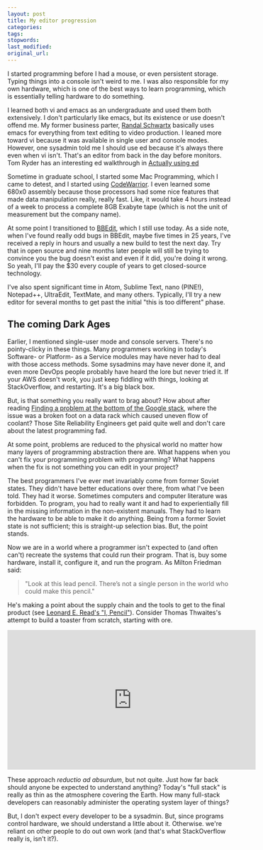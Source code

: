 ```yaml
---
layout: post
title: My editor progression
categories:
tags:
stopwords:
last_modified:
original_url:
---
```


I started programming before I had a mouse, or even persistent storage. Typing things into a console isn't weird to me. I was also responsible for my own hardware, which is one of the best ways to learn programming, which is essentially telling hardware to do something.

I learned both vi and emacs as an undergraduate and used them both extensively. I don't particularly like emacs, but its existence or use doesn't offend me. My former business parter, [Randal Schwartx](https://en.wikipedia.org/wiki/Randal_L._Schwartz) basically uses emacs for everything from text editing to video production. I leaned more toward vi because it was available in single user and console modes. However, one sysadmin told me I should use ed because it's always there even when vi isn't. That's an editor from back in the day before monitors. Tom Ryder has an interesting ed walkthrough in [Actually using ed](https://sanctum.geek.nz/arabesque/actually-using-ed/)

Sometime in graduate school, I started some Mac Programming, which I came to detest, and I started using [CodeWarrior](https://en.wikipedia.org/wiki/CodeWarrior). I even learned some 680x0 assembly because those processors had some nice features that made data manipulation really, really fast. Like, it would take 4 hours instead of a week to process a complete 8GB Exabyte tape (which is not the unit of measurement but the company name).

At some point I transitioned to [BBEdit](https://www.barebones.com/products/bbedit/), which I still use today. As a side note, when I've found really odd bugs in BBEdit, maybe five times in 25 years, I've received a reply in hours and usually a new build to test the next day. Try that in open source and nine months later people will still be trying to convince you the bug doesn't exist and even if it did, you're doing it wrong. So yeah, I'll pay the $30 every couple of years to get closed-source technology.

I've also spent significant time in Atom, Sublime Text, nano (PINE!), Notepad++, UltraEdit, TextMate, and many others. Typically, I'll try a new editor for several months to get past the initial "this is too different" phase.

## The coming Dark Ages

Earlier, I mentioned single-user mode and console servers. There's no pointy-clicky in these things. Many programmers working in today's Software- or Platform- as a Service modules may have never had to deal with those access methods. Some sysadmins may have never done it, and even more DevOps people probably have heard the lore but never tried it. If your AWS doesn't work, you just keep fiddling with things, looking at StackOverflow, and restarting. It's a big black box.

But, is that something you really want to brag about? How about after reading [Finding a problem at the bottom of the Google stack](https://cloud.google.com/blog/products/management-tools/sre-keeps-digging-to-prevent-problems), where the issue was a broken foot on a data rack which caused uneven flow of coolant? Those Site Reliability Engineers get paid quite well and don't care about the latest programming fad.

At some point, problems are reduced to the physical world no matter how many layers of programming abstraction there are. What happens when you can't fix your programming problem with programming? What happens when the fix is not something you can edit in your project?

The best programmers I've ever met invariably come from former Soviet states. They didn't have better educations over there, from what I've been told. They had it worse. Sometimes computers and computer literature was forbidden. To program, you had to really want it and had to experientially fill in the missing information in the non-existent manuals. They had to learn the hardware to be able to make it do anything. Being from a former Soviet state is not sufficient; this is straight-up selection bias. But, the point stands.

Now we are in a world where a programmer isn't expected to (and often can't) recreate the systems that could run their program. That is, buy some hardware, install it, configure it, and run the program. As Milton Friedman said:

> "Look at this lead pencil. There’s not a single person in the world who could make this pencil."

He's making a point about the supply chain and the tools to get to the final product (see [Leonard E. Read's "I, Pencil"](https://www.econlib.org/library/Essays/rdPncl.html?chapter_num=2#book-reader)). Consider Thomas Thwaites's attempt to build a toaster from scratch, starting with ore.

<iframe width="560" height="315" src="https://www.youtube.com/embed/5ODzO7Lz_pw" frameborder="0" allow="accelerometer; autoplay; clipboard-write; encrypted-media; gyroscope; picture-in-picture" allowfullscreen></iframe>

These approach _reductio ad absurdum_, but not quite. Just how far back should anyone be expected to understand anything? Today's "full stack" is really as thin as the atmosphere covering the Earth. How many full-stack developers can reasonably administer the operating system layer of things?

But, I don't expect every developer to be a sysadmin. But, since programs control hardware, we should understand a little about it. Otherwise. we're reliant on other people to do out own work (and that's what StackOverflow really is, isn't it?).

